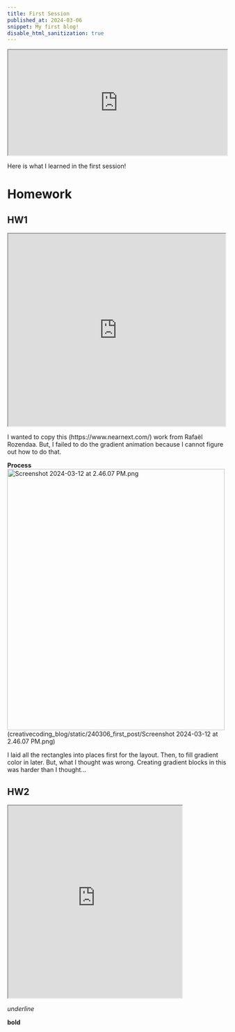 ```yaml
---
title: First Session
published_at: 2024-03-06
snippet: My first blog!
disable_html_sanitization: true
---
```


<iframe src="https://editor.p5js.org/kimnhudiep2003/full/4xTclF0v2" width ="100%" height = "242px"></iframe>
<p>Here is what I learned in the first session!</p>

# Homework

## HW1
<iframe src="https://editor.p5js.org/kimnhudiep2003/full/AEnURm_oi" width ="500px" height = "442px"></iframe>
<p>I wanted to copy this (https://www.nearnext.com/) work from Rafaël Rozendaa. But, I failed to do the gradient animation because I cannot figure out how to do that.</p>

**Process**
<img src="creativecoding_blog/static/240306_first_post/Screenshot 2024-03-12 at 2.46.07 PM.png" alt="Screenshot 2024-03-12 at 2.46.07 PM.png" style="width:500px;height:600px;">
(creativecoding_blog/static/240306_first_post/Screenshot 2024-03-12 at 2.46.07 PM.png)
<p>I laid all the rectangles into places first for the layout. Then, to fill gradient color in later. But, what I thought was wrong. Creating gradient blocks in this was harder than I thought...</p>

## HW2
<iframe src="https://editor.p5js.org/kimnhudiep2003/full/lWW5WM39P" width ="400px" height = "442px"></iframe>


_underline_

**bold**
